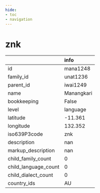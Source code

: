 ```yaml
---
hide:
- toc
- navigation
---
```

# znk
|                      | info       |
|:---------------------|:-----------|
| id                   | mana1248   |
| family_id            | unat1236   |
| parent_id            | iwai1249   |
| name                 | Manangkari |
| bookkeeping          | False      |
| level                | language   |
| latitude             | -11.361    |
| longitude            | 132.352    |
| iso639P3code         | znk        |
| description          | nan        |
| markup_description   | nan        |
| child_family_count   | 0          |
| child_language_count | 0          |
| child_dialect_count  | 0          |
| country_ids          | AU         |